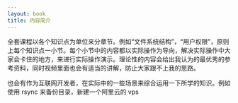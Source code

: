 ```yaml
---
layout: book
title: 内容简介
---
```


全套课程以各个知识点为单位来分章节。例如“文件系统结构”，“用户权限”，原则上每个知识点一小节。每个小节中的内容都以实际操作为导向，解决实际操作中大家会卡住的地方，来进行实际操作演示。理论性的内容会给出我认为的最优秀的参考资料，同时视频里面也会有适当的讲解，防止大家跟不上我的思路。

也会有作为互联网开发者，在实际中的一些场景来综合运用一下所学的知识。例如使用 rsync 来备份目录，新建一个阿里云的 vps